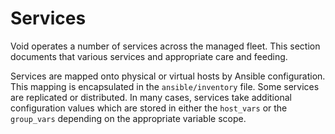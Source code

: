 # Services

Void operates a number of services across the managed fleet.  This
section documents that various services and appropriate care and
feeding.

Services are mapped onto physical or virtual hosts by Ansible
configuration.  This mapping is encapsulated in the
`ansible/inventory` file.  Some services are replicated or
distributed.  In many cases, services take additional configuration
values which are stored in either the `host_vars` or the `group_vars`
depending on the appropriate variable scope.
